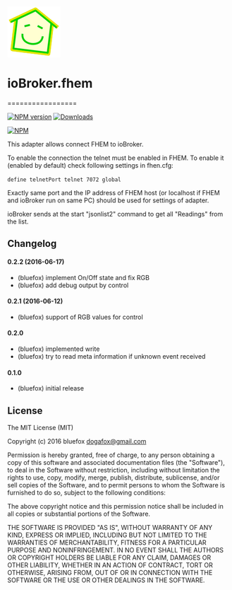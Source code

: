 ![Logo](admin/fhem.png)
# ioBroker.fhem
=================

[![NPM version](http://img.shields.io/npm/v/iobroker.fhem.svg)](https://www.npmjs.com/package/iobroker.fhem)
[![Downloads](https://img.shields.io/npm/dm/iobroker.fhem.svg)](https://www.npmjs.com/package/iobroker.fhem)

[![NPM](https://nodei.co/npm/iobroker.fhem.png?downloads=true)](https://nodei.co/npm/iobroker.fhem/)


This adapter allows connect FHEM to ioBroker.

To enable the connection the telnet must be enabled in FHEM. To enable it (enabled by default) check following settings in fhen.cfg:

```define telnetPort telnet 7072 global```

Exactly same port and the IP address of FHEM host (or localhost if FHEM and ioBroker run on same PC) should be used for settings of adapter.

ioBroker sends at the start "jsonlist2" command to get all "Readings" from the list.

## Changelog
#### 0.2.2 (2016-06-17)
* (bluefox) implement On/Off state and fix RGB
* (bluefox) add debug output by control

#### 0.2.1 (2016-06-12)
* (bluefox) support of RGB values for control

#### 0.2.0
* (bluefox) implemented write
* (bluefox) try to read meta information if unknown event received

#### 0.1.0
* (bluefox) initial release

## License
The MIT License (MIT)

Copyright (c) 2016 bluefox <dogafox@gmail.com>

Permission is hereby granted, free of charge, to any person obtaining a copy
of this software and associated documentation files (the "Software"), to deal
in the Software without restriction, including without limitation the rights
to use, copy, modify, merge, publish, distribute, sublicense, and/or sell
copies of the Software, and to permit persons to whom the Software is
furnished to do so, subject to the following conditions:

The above copyright notice and this permission notice shall be included in
all copies or substantial portions of the Software.

THE SOFTWARE IS PROVIDED "AS IS", WITHOUT WARRANTY OF ANY KIND, EXPRESS OR
IMPLIED, INCLUDING BUT NOT LIMITED TO THE WARRANTIES OF MERCHANTABILITY,
FITNESS FOR A PARTICULAR PURPOSE AND NONINFRINGEMENT. IN NO EVENT SHALL THE
AUTHORS OR COPYRIGHT HOLDERS BE LIABLE FOR ANY CLAIM, DAMAGES OR OTHER
LIABILITY, WHETHER IN AN ACTION OF CONTRACT, TORT OR OTHERWISE, ARISING FROM,
OUT OF OR IN CONNECTION WITH THE SOFTWARE OR THE USE OR OTHER DEALINGS IN
THE SOFTWARE.
